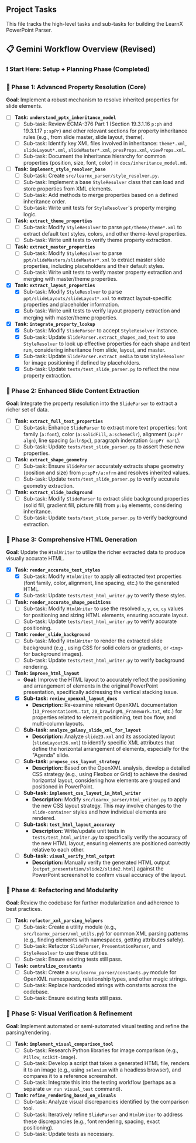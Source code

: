 ## Project Tasks

This file tracks the high-level tasks and sub-tasks for building the LearnX PowerPoint Parser.

## 📋 Gemini Workflow Overview (Revised)

### ❗️ Start Here: Setup + Planning Phase (Completed)

### 🔹 Phase 1: Advanced Property Resolution (Core)
**Goal**: Implement a robust mechanism to resolve inherited properties for slide elements.

*   [ ] **Task: `understand_pptx_inheritance_model`**
    *   [ ] Sub-task: Review ECMA-376 Part 1 (Section 19.3.1.16 `p:ph` and 19.3.1.17 `p:spPr`) and other relevant sections for property inheritance rules (e.g., from slide master, slide layout, theme).
    *   [ ] Sub-task: Identify key XML files involved in inheritance: `theme*.xml`, `slideLayout*.xml`, `slideMaster*.xml`, `presProps.xml`, `viewProps.xml`.
    *   [ ] Sub-task: Document the inheritance hierarchy for common properties (position, size, font, color) in `docs/inheritance_model.md`.
*   [ ] **Task: `implement_style_resolver_base`**
    *   [ ] Sub-task: Create `src/learnx_parser/style_resolver.py`.
    *   [ ] Sub-task: Implement a base `StyleResolver` class that can load and store properties from XML elements.
    *   [ ] Sub-task: Add methods to merge properties based on a defined inheritance order.
    *   [ ] Sub-task: Write unit tests for `StyleResolver`'s property merging logic.
*   [ ] **Task: `extract_theme_properties`**
    *   [ ] Sub-task: Modify `StyleResolver` to parse `ppt/theme/theme*.xml` to extract default text styles, colors, and other theme-level properties.
    *   [ ] Sub-task: Write unit tests to verify theme property extraction.
*   [ ] **Task: `extract_master_properties`**
    *   [ ] Sub-task: Modify `StyleResolver` to parse `ppt/slideMasters/slideMaster*.xml` to extract master slide properties, including placeholders and their default styles.
    *   [ ] Sub-task: Write unit tests to verify master property extraction and merging with master/theme properties.
*   [x] **Task: `extract_layout_properties`**
    *   [x] Sub-task: Modify `StyleResolver` to parse `ppt/slideLayouts/slideLayout*.xml` to extract layout-specific properties and placeholder information.
    *   [x] Sub-task: Write unit tests to verify layout property extraction and merging with master/theme properties.
*   [x] **Task: `integrate_property_lookup`**
    *   [x] Sub-task: Modify `SlideParser` to accept `StyleResolver` instance.
    *   [x] Sub-task: Update `SlideParser.extract_shapes_and_text` to use `StyleResolver` to look up effective properties for each shape and text run, considering inheritance from slide, layout, and master.
    *   [x] Sub-task: Update `SlideParser.extract_media` to use `StyleResolver` for image positioning if defined by placeholders.
    *   [x] Sub-task: Update `tests/test_slide_parser.py` to reflect the new property extraction.

### 🔹 Phase 2: Enhanced Slide Content Extraction
**Goal**: Integrate the property resolution into the `SlideParser` to extract a richer set of data.

*   [ ] **Task: `extract_full_text_properties`**
    *   [ ] Sub-task: Enhance `SlideParser` to extract more text properties: font family (`a:font`), color (`a:solidFill`, `a:schemeClr`), alignment (`a:pPr algn`), line spacing (`a:lnSpc`), paragraph indentation (`a:pPr marL`).
    *   [ ] Sub-task: Update `tests/test_slide_parser.py` to assert these new properties.
*   [ ] **Task: `extract_shape_geometry`**
    *   [ ] Sub-task: Ensure `SlideParser` accurately extracts shape geometry (position and size) from `p:spPr/a:xfrm` and resolves inherited values.
    *   [ ] Sub-task: Update `tests/test_slide_parser.py` to verify accurate geometry extraction.
*   [ ] **Task: `extract_slide_background`**
    *   [ ] Sub-task: Modify `SlideParser` to extract slide background properties (solid fill, gradient fill, picture fill) from `p:bg` elements, considering inheritance.
    *   [ ] Sub-task: Update `tests/test_slide_parser.py` to verify background extraction.

### 🔹 Phase 3: Comprehensive HTML Generation
**Goal**: Update the `HtmlWriter` to utilize the richer extracted data to produce visually accurate HTML.

*   [x] **Task: `render_accurate_text_styles`**
    *   [x] Sub-task: Modify `HtmlWriter` to apply all extracted text properties (font family, color, alignment, line spacing, etc.) to the generated HTML.
    *   [x] Sub-task: Update `tests/test_html_writer.py` to verify these styles.
*   [ ] **Task: `render_accurate_shape_positions`**
    *   [ ] Sub-task: Modify `HtmlWriter` to use the resolved `x`, `y`, `cx`, `cy` values for positioning and sizing HTML elements, ensuring accurate layout.
    *   [ ] Sub-task: Update `tests/test_html_writer.py` to verify accurate positioning.
*   [ ] **Task: `render_slide_background`**
    *   [ ] Sub-task: Modify `HtmlWriter` to render the extracted slide background (e.g., using CSS for solid colors or gradients, or `<img>` for background images).
    *   [ ] Sub-task: Update `tests/test_html_writer.py` to verify background rendering.
*   [ ] **Task: `improve_html_layout`**
    *   **Goal:** Improve the HTML layout to accurately reflect the positioning and arrangement of elements in the original PowerPoint presentation, specifically addressing the vertical stacking issue.
    *   [x] **Sub-task: `review_openxml_layout_docs`**
        *   **Description:** Re-examine relevant OpenXML documentation (`13_PresentationML.txt`, `20_DrawingML_Framework.txt`, etc.) for properties related to element positioning, text box flow, and multi-column layouts.
    *   [ ] **Sub-task: `analyze_galaxy_slide_xml_for_layout`**
        *   **Description:** Analyze `slide23.xml` and its associated layout (`slideLayout26.xml`) to identify specific XML attributes that define the horizontal arrangement of elements, especially for the "Agenda" slide.
    *   [ ] **Sub-task: `propose_css_layout_strategy`**
        *   **Description:** Based on the OpenXML analysis, develop a detailed CSS strategy (e.g., using Flexbox or Grid) to achieve the desired horizontal layout, considering how elements are grouped and positioned in PowerPoint.
    *   [ ] **Sub-task: `implement_css_layout_in_html_writer`**
        *   **Description:** Modify `src/learnx_parser/html_writer.py` to apply the new CSS layout strategy. This may involve changes to the `slide-container` styles and how individual elements are rendered.
    *   [ ] **Sub-task: `test_html_layout_accuracy`**
        *   **Description:** Write/update unit tests in `tests/test_html_writer.py` to specifically verify the accuracy of the new HTML layout, ensuring elements are positioned correctly relative to each other.
    *   [ ] **Sub-task: `visual_verify_html_output`**
        *   **Description:** Manually verify the generated HTML output (`output_presentation/slide2/slide2.html`) against the PowerPoint screenshot to confirm visual accuracy of the layout.

### 🔹 Phase 4: Refactoring and Modularity
**Goal**: Review the codebase for further modularization and adherence to best practices.

*   [ ] **Task: `refactor_xml_parsing_helpers`**
    *   [ ] Sub-task: Create a utility module (e.g., `src/learnx_parser/xml_utils.py`) for common XML parsing patterns (e.g., finding elements with namespaces, getting attributes safely).
    *   [ ] Sub-task: Refactor `SlideParser`, `PresentationParser`, and `StyleResolver` to use these utilities.
    *   [ ] Sub-task: Ensure existing tests still pass.
*   [ ] **Task: `centralize_constants`**
    *   [ ] Sub-task: Create a `src/learnx_parser/constants.py` module for OpenXML namespaces, relationship types, and other magic strings.
    *   [ ] Sub-task: Replace hardcoded strings with constants across the codebase.
    *   [ ] Sub-task: Ensure existing tests still pass.

### 🔹 Phase 5: Visual Verification & Refinement
**Goal**: Implement automated or semi-automated visual testing and refine the parsing/rendering.

*   [ ] **Task: `implement_visual_comparison_tool`**
    *   [ ] Sub-task: Research Python libraries for image comparison (e.g., `Pillow`, `scikit-image`).
    *   [ ] Sub-task: Develop a script that takes a generated HTML file, renders it to an image (e.g., using `selenium` with a headless browser), and compares it to a reference screenshot.
    *   [ ] Sub-task: Integrate this into the testing workflow (perhaps as a separate `uv run visual_test` command).
*   [ ] **Task: `refine_rendering_based_on_visuals`**
    *   [ ] Sub-task: Analyze visual discrepancies identified by the comparison tool.
    *   [ ] Sub-task: Iteratively refine `SlideParser` and `HtmlWriter` to address these discrepancies (e.g., font rendering, spacing, exact positioning).
    *   [ ] Sub-task: Update tests as necessary.
